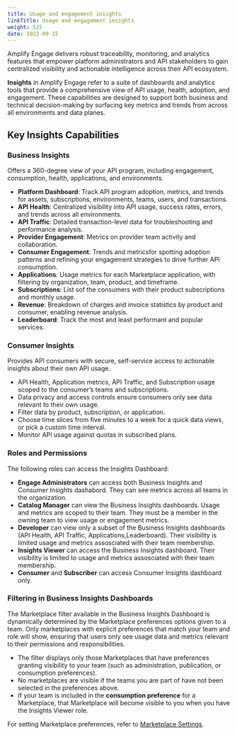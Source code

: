 ```yaml
---
title: Usage and engagement insights
linkTitle: Usage and engagement insights
weight: 525
date: 2022-09-15
---
```


Amplify Engage delivers robust traceability, monitoring, and analytics features that empower platform administrators and API stakeholders to gain centralized visibility and actionable intelligence across their API ecosystem.

**Insights** in Amplify Engage refer to a suite of dashboards and analytics tools that provide a comprehensive view of API usage, health, adoption, and engagement. These capabilities are designed to support both business and technical decision-making by surfacing key metrics and trends from across all environments and data planes.

## Key Insights Capabilities

### Business Insights

Offers a 360-degree view of your API program, including engagement, consumption, health, applications, and environments.

* **Platform Dashboard**: Track API program adoption, metrics, and trends for assets, subscriptions, environments, teams, users, and transactions.
* **API Health**: Centralized visibility into API usage, success rates, errors, and trends across all environments.
* **API Traffic**: Detailed transaction-level data for troubleshooting and performance analysis.
* **Provider Engagement**: Metrics on provider team activity and collaboration.
* **Consumer Engagement**: Trends and metricsfor spotting adoption patterns and refining your engagement strategies to drive further API consumption.
* **Applications**: Usage metrics for each Marketplace application, with filtering by organization, team, product, and timeframe.
* **Subscriptions**: List sof the consumers with their product subscriptions and monthly usage​.
* **Revenue**: Breakdown of charges and invoice statistics by product and consumer, enabling revenue analysis.
* **Leaderboard**: Track the most and least performant and popular services.

### Consumer Insights

Provides API consumers with secure, self-service access to actionable insights about their own API usage.

* API Health, Application metrics, API Traffic, and Subscription usage scoped to the consumer’s teams and subscriptions.
* Data privacy and access controls ensure consumers only see data relevant to their own usage.
* Filter data by product, subscription, or application.
* Choose time slices from five minutes to a week for a quick data views, or pick a custom time interval.
* Monitor API usage against quotas in subscribed plans.

### Roles and Permissions

The following roles can access the Insights Dashboard:

* **Engage Administrators** can access both Business Insights and Consumer Insights dashabord. They can see metrics across all teams in the organization.
* **Catalog Manager** can view the Business Insights dashboards. Usage and metrics are scoped to their team. They must be a member in the owning team to view usage or engagement metrics.
* **Developer** can view only a subset of the Business Insights dashboards (API Health, API Traffic, Applications,Leaderboard). Their visibility is limited usage and metrics assosciated with their team membership.
* **Insights Viewer** can access the Business Insights dashboard. Their visibility is limited to usage and metrics assosciated with their team membership.
* **Consumer** and **Subscriber** can access Consumer Insights dashboard only.

### Filtering in Business Insights Dashboards

The Marketplace filter available in the Business Insights Dashboard is dynamically determined by the Marketplace preferences options given to a team. Only marketplaces with explicit preferences that match your team and role will show, ensuring that users only see usage data and metrics relevant to their permissions and responsibilities.

* The filter displays only those Marketplaces that have preferences granting visibility to your team (such as administration, publication, or consumption preferences).
* No marketplaces are visible if the teams you are part of have not been selected in the preferences above.
* If your team is included in the **consumption preference** for a Marketplace, that Marketplace will become visible to you when you have the Insights Viewer role.

For setting Marketplace preferences, refer to [Marketplace Settings](https://docs.axway.com/bundle/amplify-central/page/docs/manage_marketplace/customize_marketplace/marketplace_settings/index.html).
